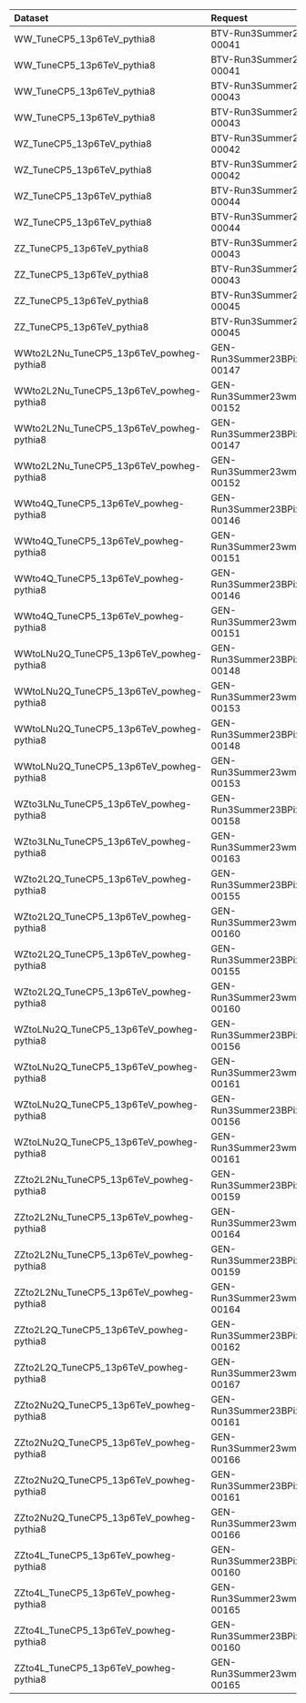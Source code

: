 | Dataset                                  | Request                           | Status                                |
|:-----------------------------------------|:----------------------------------|:--------------------------------------|
| WW_TuneCP5_13p6TeV_pythia8               | BTV-Run3Summer23BPixGS-00041      | <span style="color:green">Done</span> |
| WW_TuneCP5_13p6TeV_pythia8               | BTV-Run3Summer23BPixGS-00041      | <span style="color:green">Done</span> |
| WW_TuneCP5_13p6TeV_pythia8               | BTV-Run3Summer23GS-00043          | <span style="color:green">Done</span> |
| WW_TuneCP5_13p6TeV_pythia8               | BTV-Run3Summer23GS-00043          | <span style="color:green">Done</span> |
| WZ_TuneCP5_13p6TeV_pythia8               | BTV-Run3Summer23BPixGS-00042      | <span style="color:green">Done</span> |
| WZ_TuneCP5_13p6TeV_pythia8               | BTV-Run3Summer23BPixGS-00042      | <span style="color:green">Done</span> |
| WZ_TuneCP5_13p6TeV_pythia8               | BTV-Run3Summer23GS-00044          | <span style="color:green">Done</span> |
| WZ_TuneCP5_13p6TeV_pythia8               | BTV-Run3Summer23GS-00044          | <span style="color:green">Done</span> |
| ZZ_TuneCP5_13p6TeV_pythia8               | BTV-Run3Summer23BPixGS-00043      | <span style="color:green">Done</span> |
| ZZ_TuneCP5_13p6TeV_pythia8               | BTV-Run3Summer23BPixGS-00043      | <span style="color:green">Done</span> |
| ZZ_TuneCP5_13p6TeV_pythia8               | BTV-Run3Summer23GS-00045          | <span style="color:green">Done</span> |
| ZZ_TuneCP5_13p6TeV_pythia8               | BTV-Run3Summer23GS-00045          | <span style="color:green">Done</span> |
| WWto2L2Nu_TuneCP5_13p6TeV_powheg-pythia8 | GEN-Run3Summer23BPixwmLHEGS-00147 | <span style="color:green">Done</span> |
| WWto2L2Nu_TuneCP5_13p6TeV_powheg-pythia8 | GEN-Run3Summer23wmLHEGS-00152     | <span style="color:green">Done</span> |
| WWto2L2Nu_TuneCP5_13p6TeV_powheg-pythia8 | GEN-Run3Summer23BPixwmLHEGS-00147 | <span style="color:green">Done</span> |
| WWto2L2Nu_TuneCP5_13p6TeV_powheg-pythia8 | GEN-Run3Summer23wmLHEGS-00152     | <span style="color:green">Done</span> |
| WWto4Q_TuneCP5_13p6TeV_powheg-pythia8    | GEN-Run3Summer23BPixwmLHEGS-00146 | <span style="color:green">Done</span> |
| WWto4Q_TuneCP5_13p6TeV_powheg-pythia8    | GEN-Run3Summer23wmLHEGS-00151     | <span style="color:green">Done</span> |
| WWto4Q_TuneCP5_13p6TeV_powheg-pythia8    | GEN-Run3Summer23BPixwmLHEGS-00146 | <span style="color:green">Done</span> |
| WWto4Q_TuneCP5_13p6TeV_powheg-pythia8    | GEN-Run3Summer23wmLHEGS-00151     | <span style="color:green">Done</span> |
| WWtoLNu2Q_TuneCP5_13p6TeV_powheg-pythia8 | GEN-Run3Summer23BPixwmLHEGS-00148 | <span style="color:green">Done</span> |
| WWtoLNu2Q_TuneCP5_13p6TeV_powheg-pythia8 | GEN-Run3Summer23wmLHEGS-00153     | <span style="color:green">Done</span> |
| WWtoLNu2Q_TuneCP5_13p6TeV_powheg-pythia8 | GEN-Run3Summer23BPixwmLHEGS-00148 | <span style="color:green">Done</span> |
| WWtoLNu2Q_TuneCP5_13p6TeV_powheg-pythia8 | GEN-Run3Summer23wmLHEGS-00153     | <span style="color:green">Done</span> |
| WZto3LNu_TuneCP5_13p6TeV_powheg-pythia8  | GEN-Run3Summer23BPixwmLHEGS-00158 | <span style="color:green">Done</span> |
| WZto3LNu_TuneCP5_13p6TeV_powheg-pythia8  | GEN-Run3Summer23wmLHEGS-00163     | <span style="color:green">Done</span> |
| WZto2L2Q_TuneCP5_13p6TeV_powheg-pythia8  | GEN-Run3Summer23BPixwmLHEGS-00155 | <span style="color:green">Done</span> |
| WZto2L2Q_TuneCP5_13p6TeV_powheg-pythia8  | GEN-Run3Summer23wmLHEGS-00160     | <span style="color:green">Done</span> |
| WZto2L2Q_TuneCP5_13p6TeV_powheg-pythia8  | GEN-Run3Summer23BPixwmLHEGS-00155 | <span style="color:green">Done</span> |
| WZto2L2Q_TuneCP5_13p6TeV_powheg-pythia8  | GEN-Run3Summer23wmLHEGS-00160     | <span style="color:green">Done</span> |
| WZtoLNu2Q_TuneCP5_13p6TeV_powheg-pythia8 | GEN-Run3Summer23BPixwmLHEGS-00156 | <span style="color:green">Done</span> |
| WZtoLNu2Q_TuneCP5_13p6TeV_powheg-pythia8 | GEN-Run3Summer23wmLHEGS-00161     | <span style="color:green">Done</span> |
| WZtoLNu2Q_TuneCP5_13p6TeV_powheg-pythia8 | GEN-Run3Summer23BPixwmLHEGS-00156 | <span style="color:green">Done</span> |
| WZtoLNu2Q_TuneCP5_13p6TeV_powheg-pythia8 | GEN-Run3Summer23wmLHEGS-00161     | <span style="color:green">Done</span> |
| ZZto2L2Nu_TuneCP5_13p6TeV_powheg-pythia8 | GEN-Run3Summer23BPixwmLHEGS-00159 | <span style="color:green">Done</span> |
| ZZto2L2Nu_TuneCP5_13p6TeV_powheg-pythia8 | GEN-Run3Summer23wmLHEGS-00164     | <span style="color:green">Done</span> |
| ZZto2L2Nu_TuneCP5_13p6TeV_powheg-pythia8 | GEN-Run3Summer23BPixwmLHEGS-00159 | <span style="color:green">Done</span> |
| ZZto2L2Nu_TuneCP5_13p6TeV_powheg-pythia8 | GEN-Run3Summer23wmLHEGS-00164     | <span style="color:green">Done</span> |
| ZZto2L2Q_TuneCP5_13p6TeV_powheg-pythia8  | GEN-Run3Summer23BPixwmLHEGS-00162 | <span style="color:green">Done</span> |
| ZZto2L2Q_TuneCP5_13p6TeV_powheg-pythia8  | GEN-Run3Summer23wmLHEGS-00167     | <span style="color:green">Done</span> |
| ZZto2Nu2Q_TuneCP5_13p6TeV_powheg-pythia8 | GEN-Run3Summer23BPixwmLHEGS-00161 | <span style="color:green">Done</span> |
| ZZto2Nu2Q_TuneCP5_13p6TeV_powheg-pythia8 | GEN-Run3Summer23wmLHEGS-00166     | <span style="color:green">Done</span> |
| ZZto2Nu2Q_TuneCP5_13p6TeV_powheg-pythia8 | GEN-Run3Summer23BPixwmLHEGS-00161 | <span style="color:green">Done</span> |
| ZZto2Nu2Q_TuneCP5_13p6TeV_powheg-pythia8 | GEN-Run3Summer23wmLHEGS-00166     | <span style="color:green">Done</span> |
| ZZto4L_TuneCP5_13p6TeV_powheg-pythia8    | GEN-Run3Summer23BPixwmLHEGS-00160 | <span style="color:green">Done</span> |
| ZZto4L_TuneCP5_13p6TeV_powheg-pythia8    | GEN-Run3Summer23wmLHEGS-00165     | <span style="color:green">Done</span> |
| ZZto4L_TuneCP5_13p6TeV_powheg-pythia8    | GEN-Run3Summer23BPixwmLHEGS-00160 | <span style="color:green">Done</span> |
| ZZto4L_TuneCP5_13p6TeV_powheg-pythia8    | GEN-Run3Summer23wmLHEGS-00165     | <span style="color:green">Done</span> |